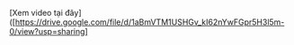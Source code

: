 [Xem video tại đây]([https://drive.google.com/file/d/1aBmVTM1USHGv_kI62nYwFGpr5H3l5m-0/view?usp=sharing]
